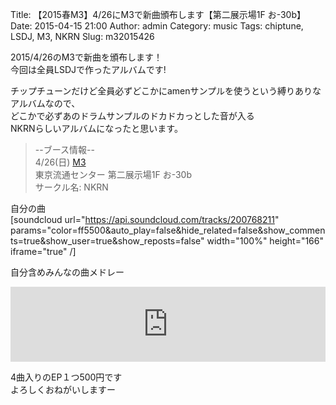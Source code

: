 Title: 【2015春M3】4/26にM3で新曲頒布します【第二展示場1F お-30b】
Date: 2015-04-15 21:00
Author: admin
Category: music
Tags: chiptune, LSDJ, M3, NKRN
Slug: m32015426

2015/4/26のM3で新曲を頒布します！  
今回は全員LSDJで作ったアルバムです!

チップチューンだけど全員必ずどこかにamenサンプルを使うという縛りありなアルバムなので、  
どこかで必ずあのドラムサンプルのドカドカっとした音が入る  
NKRNらしいアルバムになったと思います。

> --ブース情報--  
>  4/26(日) [M3](http://www.m3net.jp/)  
>  東京流通センター 第二展示場1F お-30b  
>  サークル名: NKRN

自分の曲  
[soundcloud url="https://api.soundcloud.com/tracks/200768211"
params="color=ff5500&auto\_play=false&hide\_related=false&show\_comments=true&show\_user=true&show\_reposts=false"
width="100%" height="166" iframe="true" /]

自分含めみんなの曲メドレー  

<iframe style="border: 0; width: 100%; height: 120px;" src="https://bandcamp.com/EmbeddedPlayer/album=1156154560/size=large/bgcol=ffffff/linkcol=0687f5/tracklist=false/artwork=small/transparent=true/" seamless>[Gamen
Boy by various
artists](http://nkrn.bandcamp.com/album/gamen-boy)</iframe>

4曲入りのEP１つ500円です  
よろしくおねがいしますー
